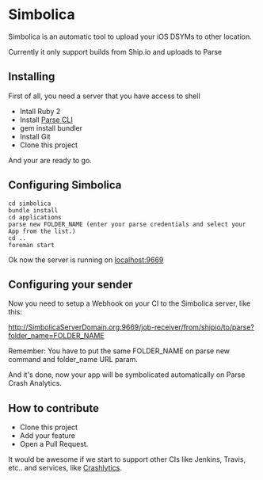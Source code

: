 Simbolica
=========

Simbolica is an automatic tool to upload your iOS DSYMs to other location.

Currently it only support builds from Ship.io and uploads to Parse

Installing
----------

First of all, you need a server that you have access to shell

* Intall Ruby 2
* Install [Parse CLI](https://parse.com/docs/cloud_code_guide)
* gem install bundler
* Install Git
* Clone this project

And your are ready to go.

Configuring Simbolica
---------------------

```
cd simbolica
bundle install
cd applications
parse new FOLDER_NAME (enter your parse credentials and select your App from the list.)
cd ..
foreman start
```

Ok now the server is running on [localhost:9669](localhost:9669)

Configuring your sender
-----------------------

Now you need to setup a Webhook on your CI to the Simbolica server, like this:

http://SimbolicaServerDomain.org:9669/job-receiver/from/shipio/to/parse?folder_name=FOLDER_NAME

Remember: You have to put the same FOLDER_NAME on parse new command and folder_name URL param.

And it's done, now your app will be symbolicated automatically on Parse Crash
Analytics.

How to contribute
-----------------

* Clone this project
* Add your feature
* Open a Pull Request.

It would be awesome if we start to support other CIs like Jenkins, Travis, etc..
and services, like [Crashlytics](https://try.crashlytics.com/).